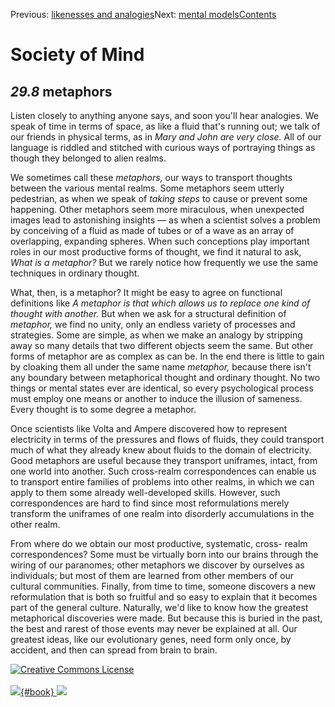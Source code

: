 <div class="chapnav">

<span class="prev">Previous: [likenesses and
analogies](./som-29.7.html)</span><span class="next">Next: [mental
models](./som-30.html)</span><span
class="contents">[Contents](index.html)</span>
<div class="titlebar">

Society of Mind
===============

</div>

</div>

*29.8* metaphors
----------------

Listen closely to anything anyone says, and soon you'll hear analogies.
We speak of time in terms of space, as like a fluid that's running out;
we talk of our friends in physical terms, as in *Mary and John are very
close.* All of our language is riddled and stitched with curious ways of
portraying things as though they belonged to alien realms.

We sometimes call these *metaphors,* our ways to transport thoughts
between the various mental realms. Some metaphors seem utterly
pedestrian, as when we speak of *taking steps* to cause or prevent some
happening. Other metaphors seem more miraculous, when unexpected images
lead to astonishing insights — as when a scientist solves a problem by
conceiving of a fluid as made of tubes or of a wave as an array of
overlapping, expanding spheres. When such conceptions play important
roles in our most productive forms of thought, we find it natural to
ask, *What is a metaphor?* But we rarely notice how frequently we use
the same techniques in ordinary thought.

What, then, is a metaphor? It might be easy to agree on functional
definitions like *A metaphor is that which allows us to replace one kind
of thought with another.* But when we ask for a structural definition of
*metaphor,* we find no unity, only an endless variety of processes and
strategies. Some are simple, as when we make an analogy by stripping
away so many details that two different objects seem the same. But other
forms of metaphor are as complex as can be. In the end there is little
to gain by cloaking them all under the same name *metaphor,* because
there isn't any boundary between metaphorical thought and ordinary
thought. No two things or mental states ever are identical, so every
psychological process must employ one means or another to induce the
illusion of sameness. Every thought is to some degree a metaphor.

Once scientists like Volta and Ampere discovered how to represent
electricity in terms of the pressures and flows of fluids, they could
transport much of what they already knew about fluids to the domain of
electricity. Good metaphors are useful because they transport uniframes,
intact, from one world into another. Such cross-realm correspondences
can enable us to transport entire families of problems into other
realms, in which we can apply to them some already well-developed
skills. However, such correspondences are hard to find since most
reformulations merely transform the uniframes of one realm into
disorderly accumulations in the other realm.

From where do we obtain our most productive, systematic, cross- realm
correspondences? Some must be virtually born into our brains through the
wiring of our paranomes; other metaphors we discover by ourselves as
individuals; but most of them are learned from other members of our
cultural communities. Finally, from time to time, someone discovers a
new reformulation that is both so fruitful and so easy to explain that
it becomes part of the general culture. Naturally, we'd like to know how
the greatest metaphorical discoveries were made. But because this is
buried in the past, the best and rarest of those events may never be
explained at all. Our greatest ideas, like our evolutionary genes, need
form only once, by accident, and then can spread from brain to brain.

<div class="footer">

[![Creative Commons
License](http://i.creativecommons.org/l/by-nc-sa/3.0/80x15.png)](http://creativecommons.org/licenses/by-nc-sa/3.0/deed.en_US)\
\
[![](./images/som_book.jpeg){#book}
![](./images/a_logo_17.gif)](http://www.amazon.com/gp/product/0671657135?ie=UTF8&camp=1789&creativeASIN=0671657135&linkCode=xm2&tag=marvinminsky)

</div>
